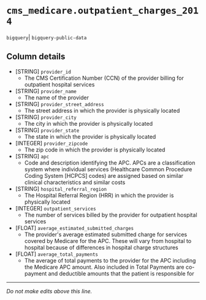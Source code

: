 # `cms_medicare.outpatient_charges_2014`
`bigquery`| `bigquery-public-data`

## Column details
* [STRING]    `provider_id`
  - The CMS Certification Number (CCN) of the provider billing for outpatient hospital services
* [STRING]    `provider_name`
  - The name of the provider
* [STRING]    `provider_street_address`
  - The street address in which the provider is physically located
* [STRING]    `provider_city`
  - The city in which the provider is physically located
* [STRING]    `provider_state`
  - The state in which the provider is physically located
* [INTEGER]   `provider_zipcode`
  - The zip code in which the provider is physically located
* [STRING]    `apc`
  - Code and description identifying the APC. APCs are a classification system where individual services (Healthcare Common Procedure Coding System [HCPCS] codes) are assigned based on similar clinical characteristics and similar costs
* [STRING]    `hospital_referral_region`
  - The Hospital Referral Region (HRR) in which the provider is physically located
* [INTEGER]   `outpatient_services`
  - The number of services billed by the provider for outpatient hospital services
* [FLOAT]     `average_estimated_submitted_charges`
  - The provider's average estimated submitted charge for services covered by Medicare for the APC. These will vary from hospital to hospital because of differences in hospital charge structures
* [FLOAT]     `average_total_payments`
  - The average of total payments to the provider for the APC including the Medicare APC amount. Also included in Total Payments are co-payment and deductible amounts that the patient is responsible for

-------------------------------------------------------------------------------
*Do not make edits above this line.*
